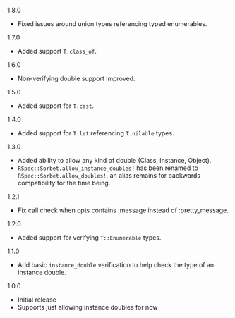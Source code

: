 1.8.0

* Fixed issues around union types referencing typed enumerables.

1.7.0

* Added support `T.class_of`.

1.6.0

* Non-verifying double support improved.

1.5.0

* Added support for `T.cast`.

1.4.0

* Added support for `T.let` referencing `T.nilable` types.

1.3.0

* Added ability to allow any kind of double (Class, Instance, Object).
* `RSpec::Sorbet.allow_instance_doubles!` has been renamed to `RSpec::Sorbet.allow_doubles!`, an alias remains for backwards compatibility for the time being.

1.2.1

* Fix call check when opts contains :message instead of :pretty_message.

1.2.0

* Added support for verifying `T::Enumerable` types.

1.1.0

* Add basic `instance_double` verification to help check the type of an instance double.

1.0.0

* Initial release
* Supports just allowing instance doubles for now
